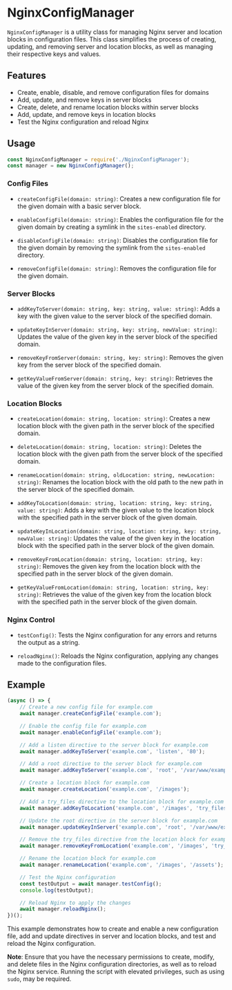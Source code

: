 # NginxConfigManager

`NginxConfigManager` is a utility class for managing Nginx server and location blocks in configuration files. This class simplifies the process of creating, updating, and removing server and location blocks, as well as managing their respective keys and values.

## Features

- Create, enable, disable, and remove configuration files for domains
- Add, update, and remove keys in server blocks
- Create, delete, and rename location blocks within server blocks
- Add, update, and remove keys in location blocks
- Test the Nginx configuration and reload Nginx

## Usage

```javascript
const NginxConfigManager = require('./NginxConfigManager');
const manager = new NginxConfigManager();
```

### Config Files

- `createConfigFile(domain: string)`: Creates a new configuration file for the given domain with a basic server block.

- `enableConfigFile(domain: string)`: Enables the configuration file for the given domain by creating a symlink in the `sites-enabled` directory.

- `disableConfigFile(domain: string)`: Disables the configuration file for the given domain by removing the symlink from the `sites-enabled` directory.

- `removeConfigFile(domain: string)`: Removes the configuration file for the given domain.

### Server Blocks

- `addKeyToServer(domain: string, key: string, value: string)`: Adds a key with the given value to the server block of the specified domain.

- `updateKeyInServer(domain: string, key: string, newValue: string)`: Updates the value of the given key in the server block of the specified domain.

- `removeKeyFromServer(domain: string, key: string)`: Removes the given key from the server block of the specified domain.

- `getKeyValueFromServer(domain: string, key: string)`: Retrieves the value of the given key from the server block of the specified domain.

### Location Blocks

- `createLocation(domain: string, location: string)`: Creates a new location block with the given path in the server block of the specified domain.

- `deleteLocation(domain: string, location: string)`: Deletes the location block with the given path from the server block of the specified domain.

- `renameLocation(domain: string, oldLocation: string, newLocation: string)`: Renames the location block with the old path to the new path in the server block of the specified domain.

- `addKeyToLocation(domain: string, location: string, key: string, value: string)`: Adds a key with the given value to the location block with the specified path in the server block of the given domain.

- `updateKeyInLocation(domain: string, location: string, key: string, newValue: string)`: Updates the value of the given key in the location block with the specified path in the server block of the given domain.

- `removeKeyFromLocation(domain: string, location: string, key: string)`: Removes the given key from the location block with the specified path in the server block of the given domain.

- `getKeyValueFromLocation(domain: string, location: string, key: string)`: Retrieves the value of the given key from the location block with the specified path in the server block of the given domain.

### Nginx Control

- `testConfig()`: Tests the Nginx configuration for any errors and returns the output as a string.

- `reloadNginx()`: Reloads the Nginx configuration, applying any changes made to the configuration files.

## Example

```javascript
(async () => {
    // Create a new config file for example.com
    await manager.createConfigFile('example.com');

    // Enable the config file for example.com
    await manager.enableConfigFile('example.com');

    // Add a listen directive to the server block for example.com
    await manager.addKeyToServer('example.com', 'listen', '80');

    // Add a root directive to the server block for example.com
    await manager.addKeyToServer('example.com', 'root', '/var/www/example.com/html');

    // Create a location block for example.com
    await manager.createLocation('example.com', '/images');

    // Add a try_files directive to the location block for example.com
    await manager.addKeyToLocation('example.com', '/images', 'try_files', '$uri /index.html');

    // Update the root directive in the server block for example.com
    await manager.updateKeyInServer('example.com', 'root', '/var/www/example.com/public_html');

    // Remove the try_files directive from the location block for example.com
    await manager.removeKeyFromLocation('example.com', '/images', 'try_files');

    // Rename the location block for example.com
    await manager.renameLocation('example.com', '/images', '/assets');

    // Test the Nginx configuration
    const testOutput = await manager.testConfig();
    console.log(testOutput);

    // Reload Nginx to apply the changes
    await manager.reloadNginx();
})();
```

This example demonstrates how to create and enable a new configuration file, add and update directives in server and location blocks, and test and reload the Nginx configuration.

**Note**: Ensure that you have the necessary permissions to create, modify, and delete files in the Nginx configuration directories, as well as to reload the Nginx service. Running the script with elevated privileges, such as using `sudo`, may be required.
